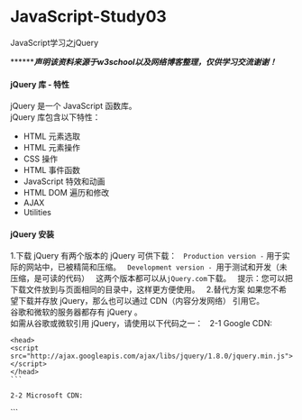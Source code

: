 # JavaScript-Study03
JavaScript学习之jQuery  

***********声明该资料来源于w3school以及网络博客整理，仅供学习交流谢谢！*****  

#### jQuery 库 - 特性  
jQuery 是一个 JavaScript 函数库。  
jQuery 库包含以下特性：  
- HTML 元素选取   
- HTML 元素操作  
- CSS 操作   
- HTML 事件函数  
- JavaScript 特效和动画   
- HTML DOM 遍历和修改  
- AJAX  
- Utilities  

#### jQuery 安装  
1.下载 jQuery
有两个版本的 jQuery 可供下载：  
`Production version -` 用于实际的网站中，已被精简和压缩。  
`Development version - `用于测试和开发（未压缩，是可读的代码）  
这两个版本都可以从` jQuery.com `下载。  
提示：您可以把下载文件放到与页面相同的目录中，这样更方便使用。  
2.替代方案
如果您不希望下载并存放 jQuery，那么也可以通过 CDN（内容分发网络） 引用它。  
谷歌和微软的服务器都存有 jQuery 。  
如需从谷歌或微软引用 jQuery，请使用以下代码之一：  
2-1 Google CDN: 
```
<head>
<script src="http://ajax.googleapis.com/ajax/libs/jquery/1.8.0/jquery.min.js">
</script>
</head>
```  

2-2 Microsoft CDN:
```
<head>
<script src="http://ajax.aspnetcdn.com/ajax/jQuery/jquery-1.8.0.js">
</script>
</head>
```  

